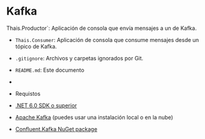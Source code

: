 # Kafka

Thais.Productor`: Aplicación de consola que envía mensajes a un  de Kafka.
- `Thais.Consumer`: Aplicación de consola que consume mensajes desde un tópico de Kafka.
-  `.gitignore`: Archivos y carpetas ignorados por Git.
- `README.md`: Este documento

- 
- Requistos 
- [.NET 6.0 SDK o superior](https://dotnet.microsoft.com/download)
- [Apache Kafka](https://kafka.apache.org/) (puedes usar una instalación local o en la nube)
- [Confluent.Kafka NuGet package](https://www.nuget.org/packages/Confluent.Kafka)

